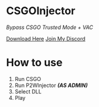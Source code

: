 # CSGOInjector
*Bypass CSGO Trusted Mode + VAC*

[Download Here](https://github.com/pwnmy/P2WInjector-CSGO/releases/download/csgo/P2WInjector.exe)
[Join My Discord](https://discord.gg/novacorp)

# How to use
1. Run CSGO
2. Run P2WInjector ***(AS ADMIN)***
3. Select DLL
4. Play
